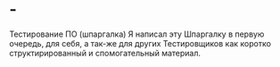 # -
Тестирование ПО (шпаргалка)
Я написал эту Шпаргалку в первую очередь, для себя, а так-же для других Тестировщиков как коротко структирированный и спомогательный материал. 
